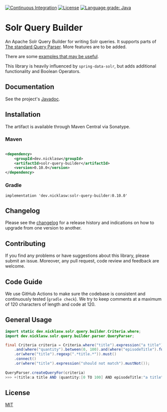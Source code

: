 [![Continuous Integration](https://github.com/nicklaswallgren/solr-query-builder/workflows/ci/badge.svg)](https://github.com/nicklaswallgren/solr-query-builder/actions)
[![License](https://img.shields.io/github/license/nicklaswallgren/solr-query-builder)](https://github.com/nicklaswallgren/solr-query-builder/blob/master/LICENSE)
[![Language grade: Java](https://img.shields.io/lgtm/grade/java/g/NicklasWallgren/solr-query-builder.svg?logo=lgtm&logoWidth=18)](https://lgtm.com/projects/g/NicklasWallgren/solr-query-builder/alerts/)

# Solr Query Builder

An Apache Solr Query Builder for writing Solr queries. It supports parts of [The standard Query Parser](https://solr.apache.org/guide/7_2/the-standard-query-parser.html). 
More features are to be added.

There are some [examples that may be useful](./examples).

This library is heavily influenced by `spring-data-solr`, but adds additional functionality and Boolean Operators. 

## Documentation
See the project's [Javadoc](https://nicklaswallgren.github.io/solr-query-builder/).

## Installation

The artifact is available through Maven Central via Sonatype.

### Maven

```xml

<dependency>
    <groupId>dev.nicklasw</groupId>
    <artifactId>solr-query-builder</artifactId>
    <version>0.10.0</version>
</dependency>
```

### Gradle

```
implementation 'dev.nicklasw:solr-query-builder:0.10.0'
```

## Changelog

Please see the [changelog](./CHANGELOG.md) for a release history and indications on how to upgrade from one version to
another.

## Contributing

If you find any problems or have suggestions about this library, please submit an issue. Moreover, any pull request,
code review and feedback are welcome.

## Code Guide

We use GitHub Actions to make sure the codebase is consistent and continuously tested (`gradle check`). We try to keep
comments at a maximum of 120 characters of length and code at 120.


## General Usage

```java 
import static dev.nicklasw.solr.query.builder.Criteria.where;
import dev.nicklasw.solr.query.builder.parser.QueryParser;

final Criteria criteria = Criteria.where("title").expression("a title")
    .and(where("quantity").between(0, 100).and(where("episodeTitle").fuzzy("a title").boost(1.5f)))
    .or(where("title").regexp(".*title.*")).must()
    .connect()
    .or(where("title").expression("should not match").mustNot());
 
QueryParser.createQueryFor(criteria)  
>>> +(title:a title AND (quantity:[0 TO 100] AND episodeTitle:"a title"~^1.5) OR title:/.*title.*/) OR -title:should not match    
```

## License

[MIT](./LICENSE)
